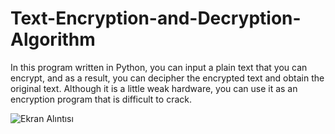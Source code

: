 # Text-Encryption-and-Decryption-Algorithm

In this program written in Python, you can input a plain text that you can encrypt, and as a result, you can decipher the encrypted text and obtain the original text.
Although it is a little weak hardware, you can use it as an encryption program that is difficult to crack.

![Ekran Alıntısı](https://user-images.githubusercontent.com/100594545/215272315-badb3b9c-f00f-42cd-8a06-5cfe6136bd93.PNG)


